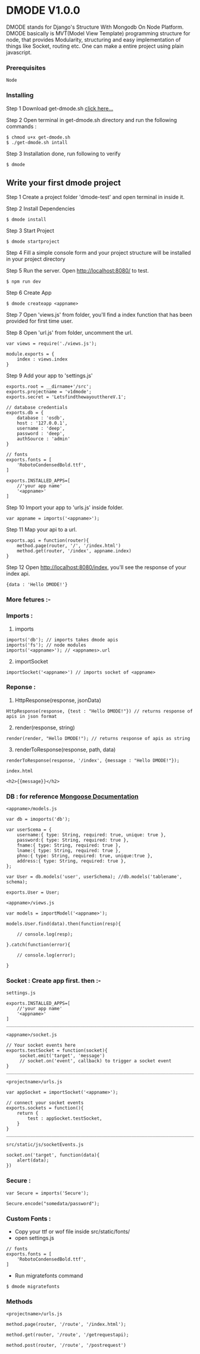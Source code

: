 # DMODE V1.0.0

DMODE stands for Django's Structure With Mongodb On Node Platform. DMODE basically is MVT(Model View Template) programming structure for node, that provides Modularity, structuring and easy implementation of things like Socket, routing etc. One can make a entire project using plain javascript.

### Prerequisites

```
Node
```

### Installing

Step 1 Download get-dmode.sh [click here...](http://www.officeshop.co.in/dmode/)

Step 2 Open terminal in get-dmode.sh directory and run the following commands :

```
$ chmod u+x get-dmode.sh
$ ./get-dmode.sh intall

```

Step 3 Installation done, run following to verify

```
$ dmode

```

## Write your first dmode project

Step 1 Create a project folder 'dmode-test' and open terminal in inside it.

Step 2 Install Dependencies

```
$ dmode install

```

Step 3 Start Project

```
$ dmode startproject

```

Step 4 Fill a simple console form and your project structure will be installed in your project directory

Step 5 Run the server. Open [http://localhost:8080/](http://localhost:8080/) to test.

```
$ npm run dev

```

Step 6 Create App

```
$ dmode createapp <appname>

```

Step 7 Open 'views.js' from <appname> folder, you'll find a index function that has been provided for first time user.

Step 8 Open 'url.js' from <appname> folder, uncomment the url.

```
var views = require('./views.js');

module.exports = {
	index : views.index
}

```
Step 9 Add your app to 'settings.js'

```
exports.root = __dirname+'/src';
exports.projectname = 'v1dmode';
exports.secret = 'LetsfindthewayoutthereV.1';

// database credentials
exports.db = { 
	database : 'osdb',
	host : '127.0.0.1',
	username : 'deep',
	password : 'deep',
	authSource : 'admin'
}

// fonts
exports.fonts = [
	'RobotoCondensedBold.ttf',
]

exports.INSTALLED_APPS=[
	//'your app name'
	'<appname>'
]

```

Step 10 Import your app to 'urls.js' inside <projectname> folder.

```
var appname = imports('<appname>');

```

Step 11 Map your api to a url.

```
exports.api = function(router){
	method.page(router, '/', '/index.html')
	method.get(router, '/index', appname.index)
}

```

Step 12 Open [http://localhost:8080/index](http://localhost:8080/index), you'll see the response of your index api.

```
{data : 'Hello DMODE!'}

```


### More fetures :-

### Imports :
1. imports

```
imports('db'); // imports takes dmode apis
imports('fs'); // node modules
imports('<appname>'); // <appnames>.url

```
2. importSocket

```
importSocket('<appname>') // imports socket of <appname>

```

### Reponse : 
1. HttpResponse(response, jsonData)

```
HttpResponse(response, {test : "Hello DMODE!"}) // returns response of apis in json format

```

2. render(response, string)

```
render(render, "Hello DMODE!"); // returns response of apis as string

```
3. renderToResponse(response, path, data)

```
renderToResponse(response, '/index', {message : "Hello DMODE!"});

index.html

<h2>{{message}}</h2>

```
### DB : for reference [Mongoose Documentation](http://mongoosejs.com/docs/api.html)

```
<appname>/models.js

var db = imoports('db');

var userScema = {
 	username:{ type: String, required: true, unique: true },
 	password:{ type: String, required: true },
 	fname:{ type: String, required: true },
 	lname:{ type: String, required: true },
 	phno:{ type: String, required: true, unique:true },
 	address:{ type: String, required: true },
};

var User = db.models('user', userSchema); //db.models('tablename', schema);

exports.User = User;

<appname>/views.js

var models = importModel('<appname>');

models.User.find(data).then(function(resp){
	
	// console.log(resp);

}.catch(function(error){

	// console.log(error);

}

```

### Socket : Create app first. then :-

```
settings.js

exports.INSTALLED_APPS=[
	//'your app name'
	'<appname>'
]
___________________________________________________________________________________

<appname>/socket.js

// Your socket events here
exports.testSocket = function(socket){
	 socket.emit('target', 'message')
	 // socket.on('event', callback) to trigger a socket event
}
___________________________________________________________________________________

<projectname>/urls.js

var appSocket = importSocket('<appname>');

// connect your socket events
exports.sockets = function(){
	return {
		test : appSocket.testSocket,
	}
}
__________________________________________________________________________________

src/static/js/socketEvents.js

socket.on('target', function(data){
	alert(data);
})

``` 

### Secure : 

```
var Secure = imports('Secure');

Secure.encode("somedata/password");

```

### Custom Fonts :

* Copy your ttf or wof file inside src/static/fonts/
* open settings.js

```
// fonts
exports.fonts = [
	'RobotoCondensedBold.ttf',
]

```
* Run migratefonts command

```
$ dmode migratefonts

```

### Methods

```
<projectname>/urls.js

method.page(router, '/route', '/index.html');

method.get(router, '/route', '/getrequestapi);

method.post(router, '/route', '/postrequest')
```
